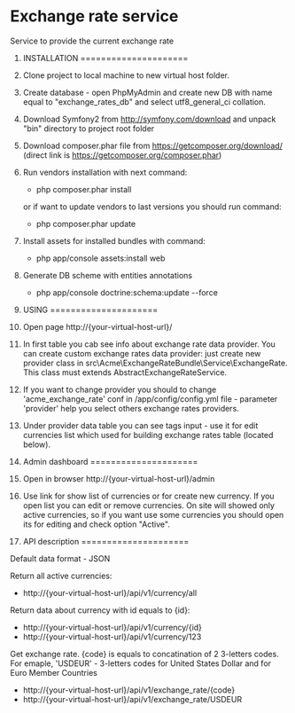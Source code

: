 Exchange rate service
=====================

Service to provide the current exchange rate

1. INSTALLATION
=====================

1. Clone project to local machine to new virtual host folder.
2. Create database - open PhpMyAdmin and create new DB with name equal to "exchange_rates_db" and select utf8_general_ci collation.
3. Download Symfony2 from http://symfony.com/download and unpack "bin" directory to project root folder
4. Download composer.phar file from https://getcomposer.org/download/ (direct link is https://getcomposer.org/composer.phar)
5. Run vendors installation with next command:
    - php composer.phar install

    or if want to update vendors to last versions you should run command:
    - php composer.phar update

6. Install assets for installed bundles with command:
    - php app/console assets:install web

7. Generate DB scheme with entities annotations
    - php app/console doctrine:schema:update --force

2. USING
=====================

1. Open page http://{your-virtual-host-url}/
2. In first table you cab see info about exchange rate data provider.
You can create custom exchange rates data provider: just create new provider class in src\Acme\ExchangeRateBundle\Service\ExchangeRate.
This class must extends AbstractExchangeRateService.
3. If you want to change provider you should to change 'acme_exchange_rate' conf in /app/config/config.yml file - parameter 'provider' help you select others exchange rates providers.
4. Under provider data table you can see tags input - use it for edit currencies list which used for building exchange rates table (located below).


3. Admin dashboard
=====================

1. Open in browser http://{your-virtual-host-url}/admin
2. Use link for show list of currencies or for create new currency. If you open list you can edit or remove currencies.
On site will showed only active currencies, so if you want use some currencies you should open its for editing and check option "Active".

4. API description
=====================

Default data format - JSON

Return all active currencies:
+ http://{your-virtual-host-url}/api/v1/currency/all

Return data about currency with id equals to {id}:
+ http://{your-virtual-host-url}/api/v1/currency/{id}
+ http://{your-virtual-host-url}/api/v1/currency/123

Get exchange rate. {code} is equals to concatination of 2 3-letters codes. For emaple, 'USDEUR' - 3-letters codes for United States Dollar and for Euro Member Countries
+ http://{your-virtual-host-url}/api/v1/exchange_rate/{code}
+ http://{your-virtual-host-url}/api/v1/exchange_rate/USDEUR

